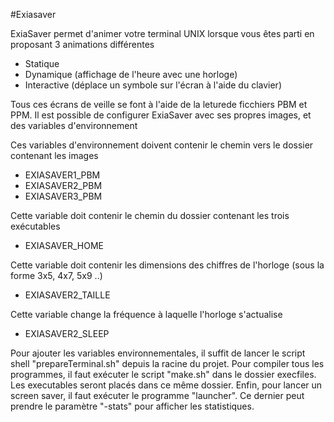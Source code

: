 #Exiasaver

ExiaSaver permet d'animer votre terminal UNIX lorsque vous êtes parti en proposant 3 animations différentes

* Statique
* Dynamique (affichage de l'heure avec une horloge)
* Interactive (déplace un symbole sur l'écran à l'aide du clavier)

Tous ces écrans de veille se font à l'aide de la leturede ficchiers PBM et PPM.
Il est possible de configurer ExiaSaver avec ses propres images, et des variables d'environnement

Ces variables d'environnement doivent contenir le chemin vers le dossier contenant les images
* EXIASAVER1_PBM
* EXIASAVER2_PBM
* EXIASAVER3_PBM

Cette variable doit contenir le chemin du dossier contenant les trois exécutables
* EXIASAVER_HOME

Cette variable doit contenir les dimensions des chiffres de l'horloge (sous la forme 3x5, 4x7, 5x9 ..)
* EXIASAVER2_TAILLE

Cette variable change la fréquence à laquelle l'horloge s'actualise
* EXIASAVER2_SLEEP

Pour ajouter les variables environnementales, il suffit de lancer le script shell "prepareTerminal.sh" depuis la racine du projet.
Pour compiler tous les programmes, il faut exécuter le script "make.sh" dans le dossier execfiles. Les executables seront placés dans ce même dossier.
Enfin, pour lancer un screen saver, il faut exécuter le programme "launcher". Ce dernier peut prendre le paramètre "-stats" pour afficher les statistiques.
